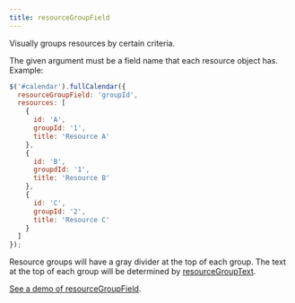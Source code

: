 ```yaml
---
title: resourceGroupField
---
```


Visually groups resources by certain criteria.

The given argument must be a field name that each resource object has. Example:

```js
$('#calendar').fullCalendar({
  resourceGroupField: 'groupId',
  resources: [
    {
      id: 'A',
      groupId: '1',
      title: 'Resource A'
    },
    {
      id: 'B',
      groupdId: '1',
      title: 'Resource B'
    },
    {
      id: 'C',
      groupId: '2',
      title: 'Resource C'
    }
  ]
});
```

Resource groups will have a gray divider at the top of each group. The text at the top of each group will be determined by [resourceGroupText](resourceGroupText).

[See a demo of resourceGroupField](timeline-resourceGroupField-demo).
